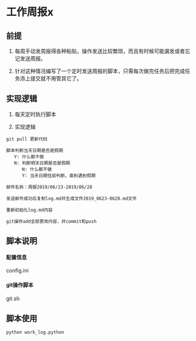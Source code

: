 # 工作周报x

## 前提

1. 每周手动发周报得各种粘贴，操作发送比较繁琐，而且有时候可能漏发或者忘记发送周报。

2. 针对这种情况编写了一个定时发送周报的脚本，只需每次做完任务后把完成任务添上提交就不用管其它了。

## 实现逻辑

1. 每天定时执行脚本

2. 实现逻辑

``` 
git pull 更新代码

脚本判断当天日期是否是假期
   Y: 什么都不做
   N: 判断明天日期是否是假期
      N: 什么都不做
      Y: 当天日期往前判断，直到遇到假期

邮件名称：周报2019/06/23-2019/06/28

发送邮件成功后复制log.md并生成文件2019_0623-0628.md文件

重新初始化log.md内容

git操作add全部更改内容，并commit和push

```

## 脚本说明

#### 配置信息

config.ini 

#### git操作脚本

git.sh

## 脚本使用

``` 
python work_log.python
```

